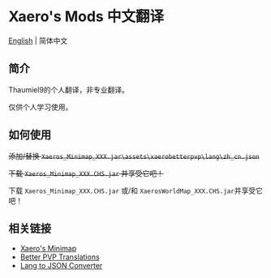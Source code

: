 # Xaero's Mods 中文翻译

[English](./README.md) | 简体中文

## 简介

Thaumiel9的个人翻译，非专业翻译。

仅供个人学习使用。

## 如何使用

<del>添加/替换 `Xaeros_Minimap_XXX.jar\assets\xaerobetterpvp\lang\zh_cn.json`</del>

<del>下载 `Xaeros_Minimap_XXX.CHS.jar` 并享受它吧！</del>

下载 `Xaeros_Minimap_XXX.CHS.jar` 或/和 `XaerosWorldMap_XXX.CHS.jar`并享受它吧！

## 相关链接

+ [Xaero's Minimap](https://www.curseforge.com/minecraft/mc-mods/xaeros-minimap)
+ [Better PVP Translations](https://github.com/thexaero/Better-PVP-Translations)
+ [Lang to JSON Converter](https://www.tterrag.com/lang2json)
